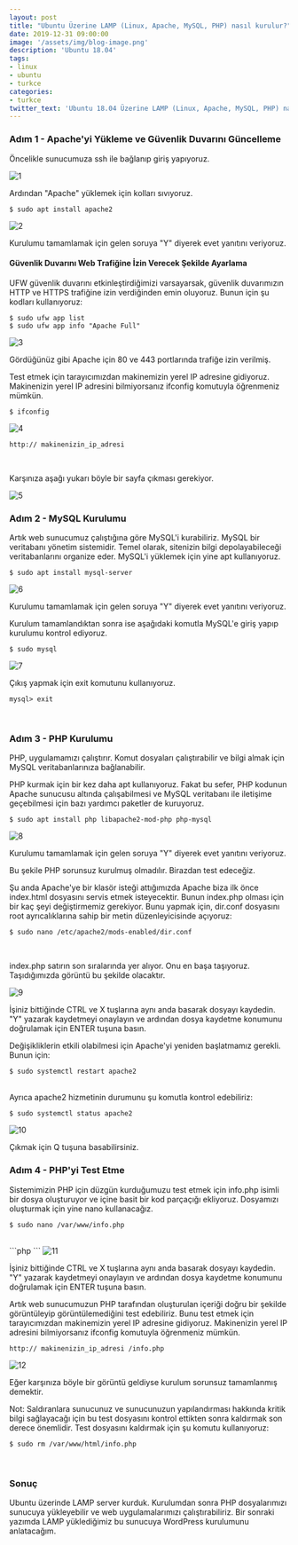 ```yaml
---
layout: post
title: "Ubuntu Üzerine LAMP (Linux, Apache, MySQL, PHP) nasıl kurulur?"
date: 2019-12-31 09:00:00
image: '/assets/img/blog-image.png'
description: 'Ubuntu 18.04'
tags:
- linux
- ubuntu
- turkce
categories:
- turkce
twitter_text: 'Ubuntu 18.04 Üzerine LAMP (Linux, Apache, MySQL, PHP) nasıl kurulur?'
---
```


### Adım 1 - Apache'yi Yükleme ve Güvenlik Duvarını Güncelleme

Öncelikle sunucumuza ssh ile bağlanıp giriş yapıyoruz. 

<img src="/assets/img/blog/lamp01.png" alt="1"/>

Ardından "Apache" yüklemek için kolları sıvıyoruz. 

```shell
$ sudo apt install apache2
```

<img src="/assets/img/blog/lamp05.png" alt="2"/>

Kurulumu tamamlamak için gelen soruya "Y" diyerek evet yanıtını veriyoruz.

#### Güvenlik Duvarını Web Trafiğine İzin Verecek Şekilde Ayarlama

UFW güvenlik duvarını etkinleştirdiğimizi varsayarsak, güvenlik duvarımızın HTTP ve HTTPS trafiğine izin verdiğinden emin oluyoruz. Bunun için şu kodları kullanıyoruz:

```shell
$ sudo ufw app list
$ sudo ufw app info "Apache Full"
```

<img src="/assets/img/blog/lamp06.png" alt="3"/>

Gördüğünüz gibi Apache için 80 ve 443 portlarında trafiğe izin verilmiş.

Test etmek için tarayıcımızdan makinemizin yerel IP adresine gidiyoruz. Makinenizin yerel IP adresini bilmiyorsanız ifconfig komutuyla öğrenmeniz mümkün.

```shell
$ ifconfig
```

<img src="/assets/img/blog/lamp07.png" alt="4"/>

```shell
http:// makinenizin_ip_adresi 
```
<br>

Karşınıza aşağı yukarı böyle bir sayfa çıkması gerekiyor.

<img src="/assets/img/blog/lamp08.png" alt="5"/>

### Adım 2 - MySQL Kurulumu

Artık web sunucumuz çalıştığına göre MySQL'i kurabiliriz. MySQL bir veritabanı yönetim sistemidir. Temel olarak, sitenizin bilgi depolayabileceği veritabanlarını organize eder.
MySQL'i yüklemek için yine apt kullanıyoruz.

```shell
$ sudo apt install mysql-server
```

<img src="/assets/img/blog/lamp09.png" alt="6"/>

Kurulumu tamamlamak için gelen soruya "Y" diyerek evet yanıtını veriyoruz.

Kurulum tamamlandıktan sonra ise aşağıdaki komutla MySQL'e giriş yapıp kurulumu kontrol ediyoruz.

```shell
$ sudo mysql
```

<img src="/assets/img/blog/lamp10.png" alt="7"/>

Çıkış yapmak için exit komutunu kullanıyoruz.

```shell
mysql> exit
```
<br>

### Adım 3 - PHP Kurulumu

PHP, uygulamamızı çalıştırır. Komut dosyaları çalıştırabilir ve bilgi almak için MySQL veritabanlarınıza bağlanabilir.

PHP kurmak için bir kez daha apt kullanıyoruz. Fakat bu sefer, PHP kodunun Apache sunucusu altında çalışabilmesi ve MySQL veritabanı ile iletişime geçebilmesi için bazı yardımcı paketler de kuruyoruz.

```shell
$ sudo apt install php libapache2-mod-php php-mysql
```

<img src="/assets/img/blog/lamp11.png" alt="8"/>

Kurulumu tamamlamak için gelen soruya "Y" diyerek evet yanıtını veriyoruz.

Bu şekile PHP  sorunsuz kurulmuş olmadılır. Birazdan test edeceğiz.

Şu anda Apache'ye bir klasör isteği attığımızda Apache biza ilk önce index.html dosyasını servis etmek isteyecektir. Bunun index.php olması için bir kaç şeyi değiştirmemiz gerekiyor. 
Bunu yapmak için, dir.conf dosyasını root ayrıcalıklarına sahip bir metin düzenleyicisinde açıyoruz: 

```shell
$ sudo nano /etc/apache2/mods-enabled/dir.conf
```
<br>

index.php satırın son sıralarında yer alıyor. Onu en başa taşıyoruz. Taşıdığımızda görüntü bu şekilde olacaktır. 

<img src="/assets/img/blog/lamp12.png" alt="9"/>

İşiniz bittiğinde CTRL ve X tuşlarına aynı anda basarak dosyayı kaydedin. "Y" yazarak kaydetmeyi onaylayın ve ardından dosya kaydetme konumunu doğrulamak için ENTER tuşuna basın.

Değişikliklerin etkili olabilmesi için Apache'yi yeniden başlatmamız gerekli. Bunun için:

```shell
$ sudo systemctl restart apache2
```
<br>
Ayrıca apache2 hizmetinin durumunu şu komutla kontrol edebiliriz:

```shell
$ sudo systemctl status apache2
```

<img src="/assets/img/blog/lamp02.png" alt="10"/>

Çıkmak için Q tuşuna basabilirsiniz.


### Adım 4 - PHP'yi Test Etme

Sistemimizin PHP için düzgün kurduğumuzu test etmek için info.php isimli bir dosya oluşturuyor ve içine basit bir kod parçaçığı ekliyoruz.
Dosyamızı oluşturmak için yine nano kullanacağız.

```shell
$ sudo nano /var/www/info.php
```
<br>
```php
<?php phpinfo(); ?>
```

<img src="/assets/img/blog/lamp03.png" alt="11"/>

İşiniz bittiğinde CTRL ve X tuşlarına aynı anda basarak dosyayı kaydedin. "Y" yazarak kaydetmeyi onaylayın ve ardından dosya kaydetme konumunu doğrulamak için ENTER tuşuna basın.

Artık web sunucumuzun PHP tarafından oluşturulan içeriği doğru bir şekilde görüntüleyip görüntülemediğini test edebiliriz. Bunu test etmek için tarayıcımızdan makinemizin yerel IP adresine gidiyoruz. Makinenizin yerel IP adresini bilmiyorsanız ifconfig komutuyla öğrenmeniz mümkün.

```shell
http:// makinenizin_ip_adresi /info.php
```

<img src="/assets/img/blog/lamp04.png" alt="12"/>

Eğer karşınıza böyle bir görüntü geldiyse kurulum sorunsuz tamamlanmış demektir. 

Not: Saldıranlara sunucunuz ve sunucunuzun yapılandırması hakkında kritik bilgi sağlayacağı için bu test dosyasını kontrol ettikten sonra kaldırmak son derece önemlidir.
Test dosyasını kaldırmak için şu komutu kullanıyoruz:

```shell
$ sudo rm /var/www/html/info.php
```
<br>

### Sonuç

Ubuntu üzerinde LAMP server kurduk. Kurulumdan sonra PHP dosyalarımızı sunucuya yükleyebilir ve web uygulamalarımızı çalıştırabiliriz. Bir sonraki yazımda LAMP yüklediğimiz bu sunucuya WordPress kurulumunu anlatacağım. 
